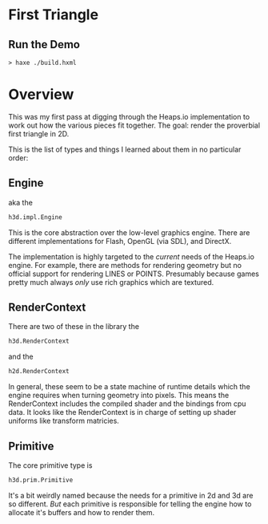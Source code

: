 # First Triangle

## Run the Demo

```
> haxe ./build.hxml
```

# Overview

This was my first pass at digging through the Heaps.io implementation to work
out how the various pieces fit together. The goal: render the proverbial first
triangle in 2D.

This is the list of types and things I learned about them in no particular
order:

## Engine

aka the
```haxe
h3d.impl.Engine
```

This is the core abstraction over the low-level graphics engine. There are
different implementations for Flash, OpenGL (via SDL), and DirectX.

The implementation is highly targeted to the *current* needs of the Heaps.io
engine. For example, there are methods for rendering geometry but no official
support for rendering LINES or POINTS. Presumably because games pretty much
always *only* use rich graphics which are textured.

## RenderContext

There are two of these in the library the
```haxe
h3d.RenderContext
```
and the
```haxe
h2d.RenderContext
```

In general, these seem to be a state machine of runtime details which the
engine requires when turning geometry into pixels. This means the RenderContext
includes the compiled shader and the bindings from cpu data. It looks like the
RenderContext is in charge of setting up shader uniforms like transform
matricies.

## Primitive

The core primitive type is
```haxe
h3d.prim.Primitive
```

It's a bit weirdly named because the needs for a primitive in 2d and 3d are
so different. *But* each primitive is responsible for telling the engine how to
allocate it's buffers and how to render them.